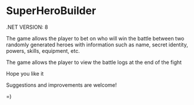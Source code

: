# SuperHeroBuilder

.NET VERSION: 8

The game allows the player to bet on who will win the battle between two randomly generated heroes with information such as name, secret identity, powers, skills, equipment, etc.

The game allows the player to view the battle logs at the end of the fight

Hope you like it

Suggestions and improvements are welcome! 

=)
